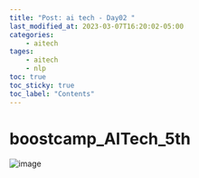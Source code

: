 ```yaml
---
title: "Post: ai tech - Day02 "
last_modified_at: 2023-03-07T16:20:02-05:00
categories:
    - aitech
tages:
    - aitech
    - nlp
toc: true
toc_sticky: true
toc_label: "Contents"
---
```


# boostcamp_AITech_5th
![image](../../../image/aitech.png)